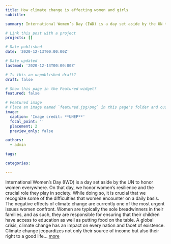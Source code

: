 ```yaml
---
title: How climate change is affecting women and girls
subtitle:

summary: International Women’s Day (IWD) is a day set aside by the UN to honor women everywhere... [more](https://medium.com/@ngumbikiilu95/how-climate-change-is-affecting-women-and-girls-a8949137039e)

# Link this post with a project
projects: []

# Date published
date: '2020-12-13T00:00:00Z'

# Date updated
lastmod: '2020-12-13T00:00:00Z'

# Is this an unpublished draft?
draft: false

# Show this page in the Featured widget?
featured: false

# Featured image
# Place an image named `featured.jpg/png` in this page's folder and customize its options here.
image:
  caption: 'Image credit: **UNEP**'
  focal_point: ''
  placement: 2
  preview_only: false

authors:
  - admin

tags:

categories:

---
```

International Women’s Day (IWD) is a day set aside by the UN to honor women everywhere. On that day, we honor women’s resilience and the crucial role they play in society. While doing so, it is crucial that we recognize some of the difficulties that women encounter on a daily basis. The negative effects of climate change are currently one of the most urgent issues women confront. Women are typically the sole breadwinners in their families, and as such, they are responsible for ensuring that their children have access to education as well as putting food on the table. A global crisis, climate change has an impact on every nation and facet of existence. Climate change jeopardizes not only their source of income but also their right to a good life... [more](https://medium.com/@ngumbikiilu95/how-climate-change-is-affecting-women-and-girls-a8949137039e)


